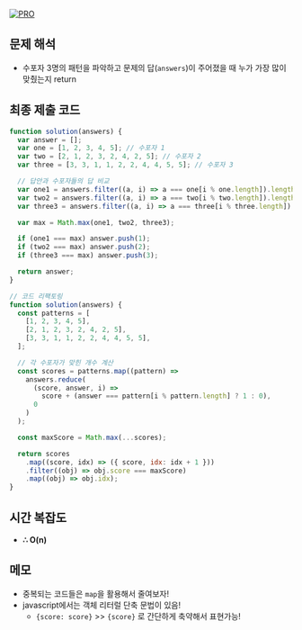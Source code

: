 [![PRO]][Link]

## 문제 해석

- 수포자 3명의 패턴을 파악하고 문제의 답(`answers`)이 주어졌을 때 누가 가장 많이 맞췄는지 return

## 최종 제출 코드

```js
function solution(answers) {
  var answer = [];
  var one = [1, 2, 3, 4, 5]; // 수포자 1
  var two = [2, 1, 2, 3, 2, 4, 2, 5]; // 수포자 2
  var three = [3, 3, 1, 1, 2, 2, 4, 4, 5, 5]; // 수포자 3

  // 답안과 수포자들의 답 비교
  var one1 = answers.filter((a, i) => a === one[i % one.length]).length;
  var two2 = answers.filter((a, i) => a === two[i % two.length]).length;
  var three3 = answers.filter((a, i) => a === three[i % three.length]).length;

  var max = Math.max(one1, two2, three3);

  if (one1 === max) answer.push(1);
  if (two2 === max) answer.push(2);
  if (three3 === max) answer.push(3);

  return answer;
}

// 코드 리팩토링
function solution(answers) {
  const patterns = [
    [1, 2, 3, 4, 5],
    [2, 1, 2, 3, 2, 4, 2, 5],
    [3, 3, 1, 1, 2, 2, 4, 4, 5, 5],
  ];

  // 각 수포자가 맞힌 개수 계산
  const scores = patterns.map((pattern) =>
    answers.reduce(
      (score, answer, i) =>
        score + (answer === pattern[i % pattern.length] ? 1 : 0),
      0
    )
  );

  const maxScore = Math.max(...scores);

  return scores
    .map((score, idx) => ({ score, idx: idx + 1 }))
    .filter((obj) => obj.score === maxScore)
    .map((obj) => obj.idx);
}
```

## 시간 복잡도

- **∴ O(n)**

## 메모

- 중복되는 코드들은 `map`을 활용해서 줄여보자!
- javascript에서는 객체 리터럴 단축 문법이 있음!
  - `{score: score}` >> `{score}` 로 간단하게 축약해서 표현가능!

<!---------------------------------------------------------------------------->

[PRO]: https://github.com/GoSSaChin/algorithm-js/assets/107768516/67c43b52-bc3f-4571-a249-5519021afbb0
[Link]: https://school.programmers.co.kr/learn/courses/30/lessons/42840
